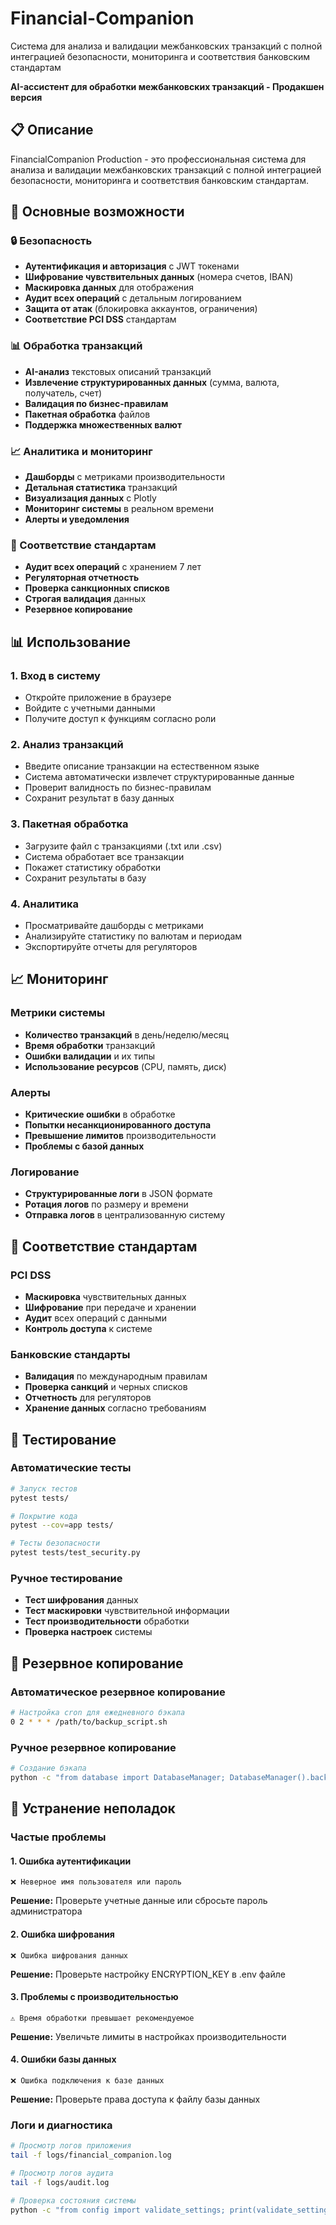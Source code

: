 # Financial-Companion
Система для анализа и валидации межбанковских транзакций с полной интеграцией безопасности, мониторинга и соответствия банковским стандартам

**AI-ассистент для обработки межбанковских транзакций - Продакшен версия**

## 📋 Описание

FinancialCompanion Production - это профессиональная система для анализа и валидации межбанковских транзакций с полной интеграцией безопасности, мониторинга и соответствия банковским стандартам.

## 🚀 Основные возможности

### 🔒 Безопасность
- **Аутентификация и авторизация** с JWT токенами
- **Шифрование чувствительных данных** (номера счетов, IBAN)
- **Маскировка данных** для отображения
- **Аудит всех операций** с детальным логированием
- **Защита от атак** (блокировка аккаунтов, ограничения)
- **Соответствие PCI DSS** стандартам

### 📊 Обработка транзакций
- **AI-анализ** текстовых описаний транзакций
- **Извлечение структурированных данных** (сумма, валюта, получатель, счет)
- **Валидация по бизнес-правилам**
- **Пакетная обработка** файлов
- **Поддержка множественных валют**

### 📈 Аналитика и мониторинг
- **Дашборды** с метриками производительности
- **Детальная статистика** транзакций
- **Визуализация данных** с Plotly
- **Мониторинг системы** в реальном времени
- **Алерты и уведомления**

### 🏦 Соответствие стандартам
- **Аудит всех операций** с хранением 7 лет
- **Регуляторная отчетность**
- **Проверка санкционных списков**
- **Строгая валидация** данных
- **Резервное копирование**


## 📊 Использование

### 1. Вход в систему
- Откройте приложение в браузере
- Войдите с учетными данными
- Получите доступ к функциям согласно роли

### 2. Анализ транзакций
- Введите описание транзакции на естественном языке
- Система автоматически извлечет структурированные данные
- Проверит валидность по бизнес-правилам
- Сохранит результат в базу данных

### 3. Пакетная обработка
- Загрузите файл с транзакциями (.txt или .csv)
- Система обработает все транзакции
- Покажет статистику обработки
- Сохранит результаты в базу

### 4. Аналитика
- Просматривайте дашборды с метриками
- Анализируйте статистику по валютам и периодам
- Экспортируйте отчеты для регуляторов


## 📈 Мониторинг

### Метрики системы
- **Количество транзакций** в день/неделю/месяц
- **Время обработки** транзакций
- **Ошибки валидации** и их типы
- **Использование ресурсов** (CPU, память, диск)

### Алерты
- **Критические ошибки** в обработке
- **Попытки несанкционированного доступа**
- **Превышение лимитов** производительности
- **Проблемы с базой данных**

### Логирование
- **Структурированные логи** в JSON формате
- **Ротация логов** по размеру и времени
- **Отправка логов** в централизованную систему

## 🏦 Соответствие стандартам

### PCI DSS
- **Маскировка** чувствительных данных
- **Шифрование** при передаче и хранении
- **Аудит** всех операций с данными
- **Контроль доступа** к системе

### Банковские стандарты
- **Валидация** по международным правилам
- **Проверка санкций** и черных списков
- **Отчетность** для регуляторов
- **Хранение данных** согласно требованиям

## 🧪 Тестирование

### Автоматические тесты
```bash
# Запуск тестов
pytest tests/

# Покрытие кода
pytest --cov=app tests/

# Тесты безопасности
pytest tests/test_security.py
```

### Ручное тестирование
- **Тест шифрования** данных
- **Тест маскировки** чувствительной информации
- **Тест производительности** обработки
- **Проверка настроек** системы

## 🔄 Резервное копирование

### Автоматическое резервное копирование
```bash
# Настройка cron для ежедневного бэкапа
0 2 * * * /path/to/backup_script.sh
```

### Ручное резервное копирование
```bash
# Создание бэкапа
python -c "from database import DatabaseManager; DatabaseManager().backup_database('./backups/backup_$(date +%Y%m%d).db')"
```

## 🚨 Устранение неполадок

### Частые проблемы

#### 1. Ошибка аутентификации
```
❌ Неверное имя пользователя или пароль
```
**Решение:** Проверьте учетные данные или сбросьте пароль администратора

#### 2. Ошибка шифрования
```
❌ Ошибка шифрования данных
```
**Решение:** Проверьте настройку ENCRYPTION_KEY в .env файле

#### 3. Проблемы с производительностью
```
⚠️ Время обработки превышает рекомендуемое
```
**Решение:** Увеличьте лимиты в настройках производительности

#### 4. Ошибки базы данных
```
❌ Ошибка подключения к базе данных
```
**Решение:** Проверьте права доступа к файлу базы данных

### Логи и диагностика
```bash
# Просмотр логов приложения
tail -f logs/financial_companion.log

# Просмотр логов аудита
tail -f logs/audit.log

# Проверка состояния системы
python -c "from config import validate_settings; print(validate_settings())"
```
